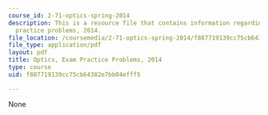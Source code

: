 ```yaml
---
course_id: 2-71-optics-spring-2014
description: This is a resource file that contains information regarding optics exam
  practice problems, 2014.
file_location: /coursemedia/2-71-optics-spring-2014/f887719139cc75cb64382e7bb04efff5_MIT2_71S14_s14_Prac_Probs.pdf
file_type: application/pdf
layout: pdf
title: Optics, Exam Practice Problems, 2014
type: course
uid: f887719139cc75cb64382e7bb04efff5

---
```

None